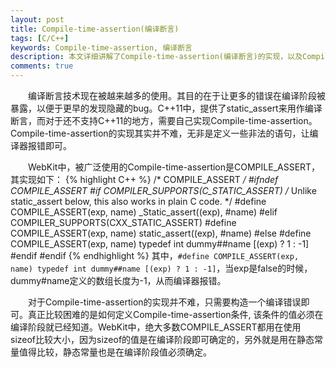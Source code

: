 ```yaml
---
layout: post
title: Compile-time-assertion(编译断言)
tags: [C/C++]
keywords: Compile-time-assertion, 编译断言
description: 本文详细讲解了Compile-time-assertion(编译断言)的实现，以及Compile-time-assertion在WebKit中的运用
comments: true
---
```


&emsp;&emsp;编译断言技术现在被越来越多的使用。其目的在于让更多的错误在编译阶段被暴露，以便于更早的发现隐藏的bug。C++11中，提供了static_assert来用作编译断言，而对于还不支持C++11的地方，需要自己实现Compile-time-assertion。Compile-time-assertion的实现其实并不难，无非是定义一些非法的语句，让编译器报错即可。

&emsp;&emsp;WebKit中，被广泛使用的Compile-time-assertion是COMPILE_ASSERT，其实现如下：
{% highlight C++ %}
/* COMPILE_ASSERT */
#ifndef COMPILE_ASSERT
#if COMPILER_SUPPORTS(C_STATIC_ASSERT)
/* Unlike static_assert below, this also works in plain C code. */
#define COMPILE_ASSERT(exp, name) _Static_assert((exp), #name)
#elif COMPILER_SUPPORTS(CXX_STATIC_ASSERT)
#define COMPILE_ASSERT(exp, name) static_assert((exp), #name)
#else
#define COMPILE_ASSERT(exp, name) typedef int dummy##name [(exp) ? 1 : -1]
#endif
#endif
{% endhighlight %}
其中，`#define COMPILE_ASSERT(exp, name) typedef int dummy##name [(exp) ? 1 : -1]`，当exp是false的时候，dummy#name定义的数组长度为-1，从而编译器报错。

&emsp;&emsp;对于Compile-time-assertion的实现并不难，只需要构造一个编译错误即可。真正比较困难的是如何定义Compile-time-assertion条件, 该条件的值必须在编译阶段就已经知道。WebKit中，绝大多数COMPILE_ASSERT都用在使用sizeof比较大小，因为sizeof的值是在编译阶段即可确定的，另外就是用在静态常量值得比较，静态常量也是在编译阶段值必须确定。